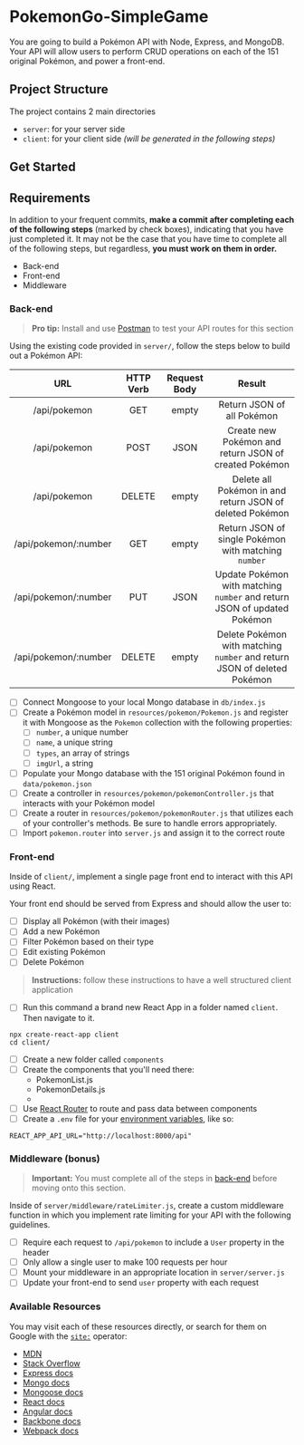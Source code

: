 # PokemonGo-SimpleGame

You are going to build a Pokémon API with Node, Express, and MongoDB. Your API will allow users to perform CRUD operations on each of the 151 original Pokémon, and power a front-end.

## Project Structure

The project contains 2 main directories

- `server`: for your server side
- `client`: for your client side _(will be generated in the following steps)_

## Get Started

## Requirements

In addition to your frequent commits, **make a commit after completing each of the following steps** (marked by check boxes), indicating that you have just completed it. It may not be the case that you have time to complete all of the following steps, but regardless, **you must work on them in order.**

- Back-end
- Front-end
- Middleware

### Back-end

> **Pro tip:** Install and use [Postman](https://www.getpostman.com/) to test your API routes for this section

Using the existing code provided in `server/`, follow the steps below to build out a Pokémon API:

|         URL          | HTTP Verb | Request Body |                                  Result                                  |
| :------------------: | :-------: | :----------: | :----------------------------------------------------------------------: |
|     /api/pokemon     |    GET    |    empty     |                        Return JSON of all Pokémon                        |
|     /api/pokemon     |   POST    |     JSON     |          Create new Pokémon and return JSON of created Pokémon           |
|     /api/pokemon     |  DELETE   |    empty     |         Delete all Pokémon in and return JSON of deleted Pokémon         |
| /api/pokemon/:number |    GET    |    empty     |           Return JSON of single Pokémon with matching `number`           |
| /api/pokemon/:number |    PUT    |     JSON     | Update Pokémon with matching `number` and return JSON of updated Pokémon |
| /api/pokemon/:number |  DELETE   |    empty     | Delete Pokémon with matching `number` and return JSON of deleted Pokémon |

- [ ] Connect Mongoose to your local Mongo database in `db/index.js`
- [ ] Create a Pokémon model in `resources/pokemon/Pokemon.js` and register it with Mongoose as the `Pokemon` collection with the following properties:
  - [ ] `number`, a unique number
  - [ ] `name`, a unique string
  - [ ] `types`, an array of strings
  - [ ] `imgUrl`, a string
- [ ] Populate your Mongo database with the 151 original Pokémon found in `data/pokemon.json`
- [ ] Create a controller in `resources/pokemon/pokemonController.js` that interacts with your Pokémon model
- [ ] Create a router in `resources/pokemon/pokemonRouter.js` that utilizes each of your controller's methods. Be sure to handle errors appropriately.
- [ ] Import `pokemon.router` into `server.js` and assign it to the correct route

### Front-end

Inside of `client/`, implement a single page front end to interact with this API using React.

Your front end should be served from Express and should allow the user to:

- [ ] Display all Pokémon (with their images)
- [ ] Add a new Pokémon
- [ ] Filter Pokémon based on their type
- [ ] Edit existing Pokémon
- [ ] Delete Pokémon

> **Instructions:** follow these instructions to have a well structured client application

- [ ] Run this command a brand new React App in a folder named `client`. Then navigate to it.

```
npx create-react-app client
cd client/
```

- [ ] Create a new folder called `components`
- [ ] Create the components that you'll need there:
  - PokemonList.js
  - PokemonDetails.js
  -
- [ ] Use [React Router](https://reactrouter.com/) to route and pass data between components
- [ ] Create a `.env` file for your [environment variables](https://stackoverflow.com/questions/42182577/is-it-possible-to-use-dotenv-in-a-react-project), like so:

```
REACT_APP_API_URL="http://localhost:8000/api"
```

### Middleware (bonus)

> **Important:** You must complete all of the steps in [back-end](#back-end) before moving onto this section.

Inside of `server/middleware/rateLimiter.js`, create a custom middleware function in which you implement rate limiting for your API with the following guidelines.

- [ ] Require each request to `/api/pokemon` to include a `User` property in the header
- [ ] Only allow a single user to make 100 requests per hour
- [ ] Mount your middleware in an appropriate location in `server/server.js`
- [ ] Update your front-end to send `user` property with each request

### Available Resources

You may visit each of these resources directly, or search for them on Google with the [`site:`](https://support.google.com/websearch/answer/2466433?hl=en) operator:

- [MDN](https://developer.mozilla.org/en-US/)
- [Stack Overflow](http://stackoverflow.com/)
- [Express docs](https://expressjs.com/)
- [Mongo docs](https://docs.mongodb.com/)
- [Mongoose docs](http://mongoosejs.com/docs/index.html)
- [React docs](https://facebook.github.io/react/docs/getting-started.html)
- [Angular docs](https://docs.angularjs.org/api)
- [Backbone docs](http://backbonejs.org/)
- [Webpack docs](https://webpack.github.io/docs/)

